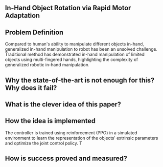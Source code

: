 ## In-Hand Object Rotation via Rapid Motor Adaptation

## Problem Definition
Compared to human's ability to manipulate different objects in-hand, generalized in-hand manipulation to robot has been an unsolved challenge. Traditional method has demonstrated in-hand manipulation of limited objects using multi-fingered hands, highlighting the complexity of generalized robotic in-hand manipulation.

## Why the state-of-the-art is not enough for this? Why does it fail?

## What is the clever idea of this paper?

## How the idea is implemented
The controller is trained using reinforcement (PPO) in a simulated environment to learn the representation of the objects' extrinsic parameters and optimize the joint control policy. T

##  How is success proved and measured?
